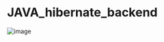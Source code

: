 # JAVA_hibernate_backend

![image](https://github.com/ToffoluttiVittorio/JAVA_hibernate_backend/assets/97800904/d3a049a6-809b-47a2-91a2-c7441f4a851b)




